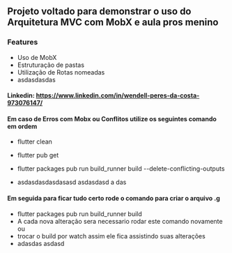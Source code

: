 ## Projeto voltado para demonstrar o uso do Arquitetura MVC com MobX e aula pros menino

### Features
 -  Uso de MobX
 -  Estruturação de pastas
 -  Utilização de Rotas nomeadas
 - asdasdasdas

#### Linkedin: https://www.linkedin.com/in/wendell-peres-da-costa-973076147/
#### Em caso de Erros com Mobx ou Conflitos utilize os seguintes comando em ordem
  -   flutter clean
  
  -   flutter pub get
  -   flutter packages pub run build_runner build --delete-conflicting-outputs
  -   asdasdasdasdasasd  asdasdasd a das 

#### Em seguida para ficar tudo certo rode o comando para criar o arquivo .g
  -   flutter packages pub run build_runner build
  -   A cada nova alteração sera necessario rodar este comando novamente ou
  -   trocar o build por watch assim ele fica assistindo suas alterações
  - adasdas asdasd